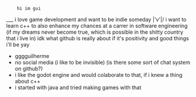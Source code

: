   
        hi im gui
 ___    i love game development and want to be indie someday
|'v'|/  i want to learn c++ to also enhance my chances at a carrer in software engineering
        (if my dreams never become true, which is possible in the shitty country that i live in)
        idk what github is really about
        if it's positivity and good things i'll be yay
         
- gggguilherme
- no social media (i like to be invisible) (is there some sort of chat system on github?)
- i like the godot engine and would colaborate to that, if i knew a thing about c++
- i started with java and tried making games with that

